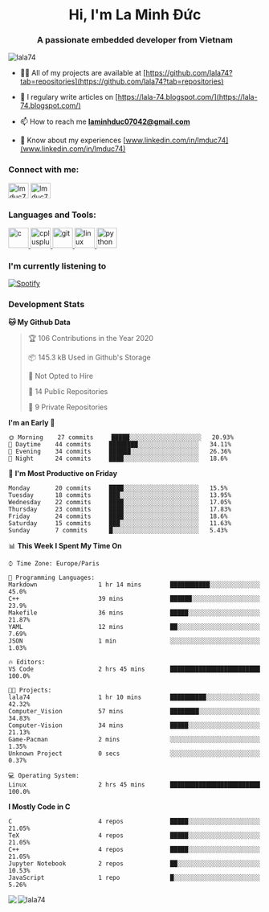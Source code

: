 <h1 align="center">Hi, I'm La Minh Đức</h1>
<h3 align="center">A passionate embedded developer from Vietnam</h3>

<p align="left"> <img src="https://komarev.com/ghpvc/?username=lala74&label=Profile%20views&color=0e75b6&style=flat"
                alt="lala74" /> </p>

- 👨‍💻 All of my projects are available at
[https://github.com/lala74?tab=repositories](https://github.com/lala74?tab=repositories)

- 📝 I regulary write articles on [https://lala-74.blogspot.com/](https://lala-74.blogspot.com/)

- 📫 How to reach me **laminhduc07042@gmail.com**

- 📄 Know about my experiences [www.linkedin.com/in/lmduc74](www.linkedin.com/in/lmduc74)

### Connect with me:
<p align="left">
        <a href="https://linkedin.com/in/lmduc74" target="blank"><img align="center"
                        src="https://cdn.jsdelivr.net/npm/simple-icons@3.0.1/icons/linkedin.svg" alt="lmduc74"
                        height="30" width="40" /></a>
        <a href="https://fb.com/lmduc74" target="blank"><img align="center"
                        src="https://cdn.jsdelivr.net/npm/simple-icons@3.0.1/icons/facebook.svg" alt="lmduc74"
                        height="30" width="40" /></a>
</p>

### Languages and Tools:
<p align="left"> <a href="https://www.cprogramming.com/" target="_blank"> <img
                        src="https://devicons.github.io/devicon/devicon.git/icons/c/c-original.svg" alt="c" width="40"
                        height="40" /> </a> <a href="https://www.w3schools.com/cpp/" target="_blank"> <img
                        src="https://devicons.github.io/devicon/devicon.git/icons/cplusplus/cplusplus-original.svg"
                        alt="cplusplus" width="40" height="40" /> </a> <a href="https://git-scm.com/" target="_blank">
                <img src="https://www.vectorlogo.zone/logos/git-scm/git-scm-icon.svg" alt="git" width="40"
                        height="40" /> </a> <a href="https://www.linux.org/" target="_blank"> <img
                        src="https://devicons.github.io/devicon/devicon.git/icons/linux/linux-original.svg" alt="linux"
                        width="40" height="40" /> </a> <a href="https://www.python.org" target="_blank"> <img
                        src="https://devicons.github.io/devicon/devicon.git/icons/python/python-original.svg"
                        alt="python" width="40" height="40" /> </a> </p>

### I'm currently listening to
[![Spotify](https://spotify-playing-git-master.lala74.vercel.app/api/spotify)](https://open.spotify.com/user/nrjaez36fdyqfexa07wju067g)


### Development Stats
<!--START_SECTION:waka-->
**🐱 My Github Data** 

> 🏆 106 Contributions in the Year 2020
 > 
> 📦 145.3 kB Used in Github's Storage 
 > 
> 🚫 Not Opted to Hire
 > 
> 📜 14 Public Repositories
 > 
> 🔑 9 Private Repositories 

**I'm an Early 🐤** 

```text
🌞 Morning    27 commits     █████░░░░░░░░░░░░░░░░░░░░   20.93% 
🌆 Daytime    44 commits     ████████░░░░░░░░░░░░░░░░░   34.11% 
🌃 Evening    34 commits     ██████░░░░░░░░░░░░░░░░░░░   26.36% 
🌙 Night      24 commits     ████░░░░░░░░░░░░░░░░░░░░░   18.6%

```
📅 **I'm Most Productive on Friday** 

```text
Monday       20 commits     ████░░░░░░░░░░░░░░░░░░░░░   15.5% 
Tuesday      18 commits     ███░░░░░░░░░░░░░░░░░░░░░░   13.95% 
Wednesday    22 commits     ████░░░░░░░░░░░░░░░░░░░░░   17.05% 
Thursday     23 commits     ████░░░░░░░░░░░░░░░░░░░░░   17.83% 
Friday       24 commits     ████░░░░░░░░░░░░░░░░░░░░░   18.6% 
Saturday     15 commits     ███░░░░░░░░░░░░░░░░░░░░░░   11.63% 
Sunday       7 commits      █░░░░░░░░░░░░░░░░░░░░░░░░   5.43%

```


📊 **This Week I Spent My Time On** 

```text
⌚︎ Time Zone: Europe/Paris

💬 Programming Languages: 
Markdown                 1 hr 14 mins        ███████████░░░░░░░░░░░░░░   45.0% 
C++                      39 mins             ██████░░░░░░░░░░░░░░░░░░░   23.9% 
Makefile                 36 mins             █████░░░░░░░░░░░░░░░░░░░░   21.87% 
YAML                     12 mins             ██░░░░░░░░░░░░░░░░░░░░░░░   7.69% 
JSON                     1 min               ░░░░░░░░░░░░░░░░░░░░░░░░░   1.03%

🔥 Editors: 
VS Code                  2 hrs 45 mins       █████████████████████████   100.0%

🐱‍💻 Projects: 
lala74                   1 hr 10 mins        ██████████░░░░░░░░░░░░░░░   42.32% 
Computer_Vision          57 mins             ████████░░░░░░░░░░░░░░░░░   34.83% 
Computer-Vision          34 mins             █████░░░░░░░░░░░░░░░░░░░░   21.13% 
Game-Pacman              2 mins              ░░░░░░░░░░░░░░░░░░░░░░░░░   1.35% 
Unknown Project          0 secs              ░░░░░░░░░░░░░░░░░░░░░░░░░   0.37%

💻 Operating System: 
Linux                    2 hrs 45 mins       █████████████████████████   100.0%

```

**I Mostly Code in C** 

```text
C                        4 repos             █████░░░░░░░░░░░░░░░░░░░░   21.05% 
TeX                      4 repos             █████░░░░░░░░░░░░░░░░░░░░   21.05% 
C++                      4 repos             █████░░░░░░░░░░░░░░░░░░░░   21.05% 
Jupyter Notebook         2 repos             ██░░░░░░░░░░░░░░░░░░░░░░░   10.53% 
JavaScript               1 repo              █░░░░░░░░░░░░░░░░░░░░░░░░   5.26%

```



<!--END_SECTION:waka-->


<img align="left" src="https://github-readme-stats-chi-rust.vercel.app/api?username=lala74&show_icons=true&hide_border=true" /> 

<img align="left"
src="https://github-readme-stats.vercel.app/api/top-langs?username=lala74&show_icons=true&locale=en&layout=compact&hide_border=true" alt="lala74" />  
